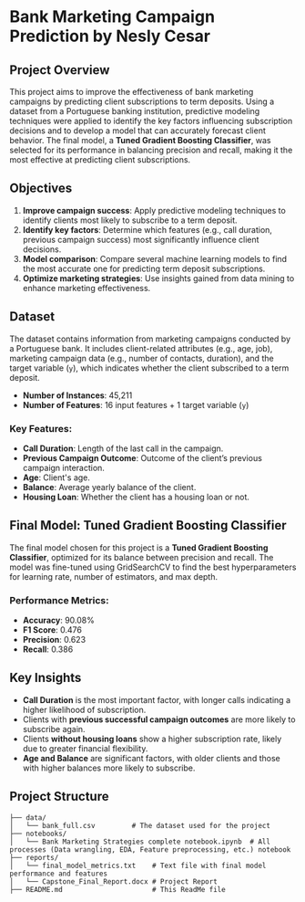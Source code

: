 # Bank Marketing Campaign Prediction by Nesly Cesar

## Project Overview
This project aims to improve the effectiveness of bank marketing campaigns by predicting client subscriptions to term deposits. Using a dataset from a Portuguese banking institution, predictive modeling techniques were applied to identify the key factors influencing subscription decisions and to develop a model that can accurately forecast client behavior. The final model, a **Tuned Gradient Boosting Classifier**, was selected for its performance in balancing precision and recall, making it the most effective at predicting client subscriptions.

## Objectives
1. **Improve campaign success**: Apply predictive modeling techniques to identify clients most likely to subscribe to a term deposit.
2. **Identify key factors**: Determine which features (e.g., call duration, previous campaign success) most significantly influence client decisions.
3. **Model comparison**: Compare several machine learning models to find the most accurate one for predicting term deposit subscriptions.
4. **Optimize marketing strategies**: Use insights gained from data mining to enhance marketing effectiveness.

## Dataset
The dataset contains information from marketing campaigns conducted by a Portuguese bank. It includes client-related attributes (e.g., age, job), marketing campaign data (e.g., number of contacts, duration), and the target variable (`y`), which indicates whether the client subscribed to a term deposit.

- **Number of Instances**: 45,211
- **Number of Features**: 16 input features + 1 target variable (`y`)

### Key Features:
- **Call Duration**: Length of the last call in the campaign.
- **Previous Campaign Outcome**: Outcome of the client’s previous campaign interaction.
- **Age**: Client's age.
- **Balance**: Average yearly balance of the client.
- **Housing Loan**: Whether the client has a housing loan or not.

## Final Model: Tuned Gradient Boosting Classifier
The final model chosen for this project is a **Tuned Gradient Boosting Classifier**, optimized for its balance between precision and recall. The model was fine-tuned using GridSearchCV to find the best hyperparameters for learning rate, number of estimators, and max depth.

### Performance Metrics:
- **Accuracy**: 90.08%
- **F1 Score**: 0.476
- **Precision**: 0.623
- **Recall**: 0.386

## Key Insights
- **Call Duration** is the most important factor, with longer calls indicating a higher likelihood of subscription.
- Clients with **previous successful campaign outcomes** are more likely to subscribe again.
- Clients **without housing loans** show a higher subscription rate, likely due to greater financial flexibility.
- **Age and Balance** are significant factors, with older clients and those with higher balances more likely to subscribe.

## Project Structure

```plaintext
├── data/
│   └── bank_full.csv         # The dataset used for the project
├── notebooks/
│   └── Bank Marketing Strategies complete notebook.ipynb  # All processes (Data wrangling, EDA, Feature preprocessing, etc.) notebook
├── reports/
│   └── final_model_metrics.txt    # Text file with final model performance and features
│   └── Capstone_Final_Report.docx # Project Report
├── README.md                      # This ReadMe file
